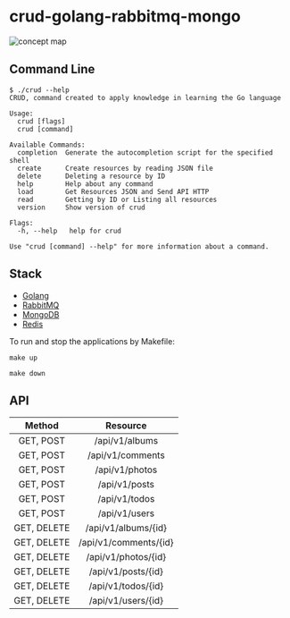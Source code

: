 # crud-golang-rabbitmq-mongo

![concept map](.img/concept-map.jpg)

## Command Line
```
$ ./crud --help
CRUD, command created to apply knowledge in learning the Go language

Usage:
  crud [flags]
  crud [command]

Available Commands:
  completion  Generate the autocompletion script for the specified shell
  create      Create resources by reading JSON file
  delete      Deleting a resource by ID
  help        Help about any command
  load        Get Resources JSON and Send API HTTP
  read        Getting by ID or Listing all resources
  version     Show version of crud

Flags:
  -h, --help   help for crud

Use "crud [command] --help" for more information about a command.
```

## Stack

- [Golang](https://go.dev/)
- [RabbitMQ](https://www.rabbitmq.com/)
- [MongoDB](https://www.mongodb.com/)
- [Redis](https://redis.io/)


To run and stop the applications by Makefile:

```
make up

make down
```

## API

| Method      |          Resource           |
|:-----------:|:---------------------------:|
|  GET, POST  |     /api/v1/albums          |
|  GET, POST  |     /api/v1/comments        |
|  GET, POST  |     /api/v1/photos          |
|  GET, POST  |     /api/v1/posts           |
|  GET, POST  |     /api/v1/todos           |
|  GET, POST  |     /api/v1/users           |
| GET, DELETE |     /api/v1/albums/{id}     |
| GET, DELETE |     /api/v1/comments/{id}   |
| GET, DELETE |     /api/v1/photos/{id}     |
| GET, DELETE |     /api/v1/posts/{id}      |
| GET, DELETE |     /api/v1/todos/{id}      |
| GET, DELETE |     /api/v1/users/{id}      |











